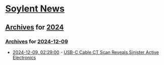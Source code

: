 # [Soylent News](../../../README.md)

## [Archives](../../index.md) for [2024](../index.md)

### [Archives](../../index.md) for [2024-12-09](index.md)

* [2024-12-09, 02:29:00](https://soylentnews.org/article.pl?sid=24/12/07/0420228&from=rss) - [USB-C Cable CT Scan Reveals Sinister Active Electronics](https://soylentnews.org/article.pl?sid=24/12/07/0420228&from=rss)

